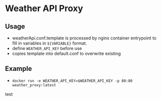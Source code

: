 # Weather API Proxy 

## Usage
* weatherApi.conf.template is processed by nginx container entrypoint to fill in variables in `${VARIABLE}` format. 
* define `WEATHER_API_KEY` before use
* copies template into default.conf to overwrite existing

## Example

* `docker run -e WEATHER_API_KEY=$WEATHER_API_KEY -p 80:80 weather_proxy:latest`

test
